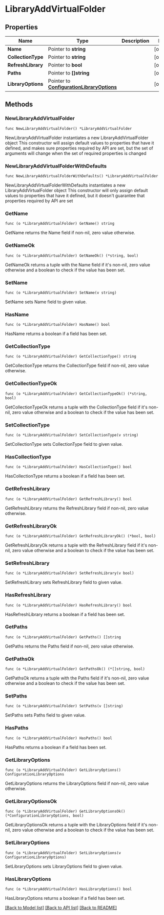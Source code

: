# LibraryAddVirtualFolder

## Properties

Name | Type | Description | Notes
------------ | ------------- | ------------- | -------------
**Name** | Pointer to **string** |  | [optional] 
**CollectionType** | Pointer to **string** |  | [optional] 
**RefreshLibrary** | Pointer to **bool** |  | [optional] 
**Paths** | Pointer to **[]string** |  | [optional] 
**LibraryOptions** | Pointer to [**ConfigurationLibraryOptions**](ConfigurationLibraryOptions.md) |  | [optional] 

## Methods

### NewLibraryAddVirtualFolder

`func NewLibraryAddVirtualFolder() *LibraryAddVirtualFolder`

NewLibraryAddVirtualFolder instantiates a new LibraryAddVirtualFolder object
This constructor will assign default values to properties that have it defined,
and makes sure properties required by API are set, but the set of arguments
will change when the set of required properties is changed

### NewLibraryAddVirtualFolderWithDefaults

`func NewLibraryAddVirtualFolderWithDefaults() *LibraryAddVirtualFolder`

NewLibraryAddVirtualFolderWithDefaults instantiates a new LibraryAddVirtualFolder object
This constructor will only assign default values to properties that have it defined,
but it doesn't guarantee that properties required by API are set

### GetName

`func (o *LibraryAddVirtualFolder) GetName() string`

GetName returns the Name field if non-nil, zero value otherwise.

### GetNameOk

`func (o *LibraryAddVirtualFolder) GetNameOk() (*string, bool)`

GetNameOk returns a tuple with the Name field if it's non-nil, zero value otherwise
and a boolean to check if the value has been set.

### SetName

`func (o *LibraryAddVirtualFolder) SetName(v string)`

SetName sets Name field to given value.

### HasName

`func (o *LibraryAddVirtualFolder) HasName() bool`

HasName returns a boolean if a field has been set.

### GetCollectionType

`func (o *LibraryAddVirtualFolder) GetCollectionType() string`

GetCollectionType returns the CollectionType field if non-nil, zero value otherwise.

### GetCollectionTypeOk

`func (o *LibraryAddVirtualFolder) GetCollectionTypeOk() (*string, bool)`

GetCollectionTypeOk returns a tuple with the CollectionType field if it's non-nil, zero value otherwise
and a boolean to check if the value has been set.

### SetCollectionType

`func (o *LibraryAddVirtualFolder) SetCollectionType(v string)`

SetCollectionType sets CollectionType field to given value.

### HasCollectionType

`func (o *LibraryAddVirtualFolder) HasCollectionType() bool`

HasCollectionType returns a boolean if a field has been set.

### GetRefreshLibrary

`func (o *LibraryAddVirtualFolder) GetRefreshLibrary() bool`

GetRefreshLibrary returns the RefreshLibrary field if non-nil, zero value otherwise.

### GetRefreshLibraryOk

`func (o *LibraryAddVirtualFolder) GetRefreshLibraryOk() (*bool, bool)`

GetRefreshLibraryOk returns a tuple with the RefreshLibrary field if it's non-nil, zero value otherwise
and a boolean to check if the value has been set.

### SetRefreshLibrary

`func (o *LibraryAddVirtualFolder) SetRefreshLibrary(v bool)`

SetRefreshLibrary sets RefreshLibrary field to given value.

### HasRefreshLibrary

`func (o *LibraryAddVirtualFolder) HasRefreshLibrary() bool`

HasRefreshLibrary returns a boolean if a field has been set.

### GetPaths

`func (o *LibraryAddVirtualFolder) GetPaths() []string`

GetPaths returns the Paths field if non-nil, zero value otherwise.

### GetPathsOk

`func (o *LibraryAddVirtualFolder) GetPathsOk() (*[]string, bool)`

GetPathsOk returns a tuple with the Paths field if it's non-nil, zero value otherwise
and a boolean to check if the value has been set.

### SetPaths

`func (o *LibraryAddVirtualFolder) SetPaths(v []string)`

SetPaths sets Paths field to given value.

### HasPaths

`func (o *LibraryAddVirtualFolder) HasPaths() bool`

HasPaths returns a boolean if a field has been set.

### GetLibraryOptions

`func (o *LibraryAddVirtualFolder) GetLibraryOptions() ConfigurationLibraryOptions`

GetLibraryOptions returns the LibraryOptions field if non-nil, zero value otherwise.

### GetLibraryOptionsOk

`func (o *LibraryAddVirtualFolder) GetLibraryOptionsOk() (*ConfigurationLibraryOptions, bool)`

GetLibraryOptionsOk returns a tuple with the LibraryOptions field if it's non-nil, zero value otherwise
and a boolean to check if the value has been set.

### SetLibraryOptions

`func (o *LibraryAddVirtualFolder) SetLibraryOptions(v ConfigurationLibraryOptions)`

SetLibraryOptions sets LibraryOptions field to given value.

### HasLibraryOptions

`func (o *LibraryAddVirtualFolder) HasLibraryOptions() bool`

HasLibraryOptions returns a boolean if a field has been set.


[[Back to Model list]](../README.md#documentation-for-models) [[Back to API list]](../README.md#documentation-for-api-endpoints) [[Back to README]](../README.md)


